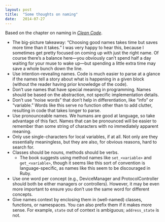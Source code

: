 ```yaml
---
layout: post
title:  "Some thoughts on naming"
date:   2014-07-27
---
```


Based on the chapter on naming in *[Clean Code][]*.

  * The big-picture takeaway: “Choosing good names takes time but saves more time than it takes.” I was very happy to hear this, because I sometimes get pretty focused on coming up with just the right name. Of course there’s a balance here—you obviously can’t spend half a day waiting for your muse to wake up—but spending a little extra time may save a whole bunch down the line.
  * Use intention-revealing names. Code is much easier to parse at a glance if the names tell a story about what is happening in a given block (without the reader having prior knowledge of the code).
  * Don’t use names that have special meaning in programming. Names should be based on the abstraction, not specific implementation details.
  * Don’t use “noise words” that don’t help in differentiation, like “info” or “variable.” Words like this serve no function other than to add clutter, resulting in code that takes longer to parse.
  * Use pronounceable names. We humans are good at language, so take advantage of this fact. Names that can be pronounced will be easier to remember than some string of characters with no immediately apparent meaning.
  * Only use single-characters for local variables, if at all. Not only are they essentially meaningless, but they are also, for obvious reasons, hard to search for.
  * Classes should be nouns, methods should be verbs.
      * The book suggests using method names like `set_<variable>` and `get_<variable>`, though it seems like this sort of convention is language-specific, as names like this seem to be discouraged in Ruby.
  * Use one word per concept (e.g., DeviceManager and ProtocolController should both be either managers or controllers). However, it may be even more important to ensure you don’t use the same word for different concepts.
  * Give names context by enclosing them in (well-named) classes, functions, or namespaces. You can also prefix them if it makes more sense. For example, `state` out of context is ambiguous; `address_state` is not.

[Clean Code]: http://www.amazon.com/Clean-Code-Handbook-Software-Craftsmanship/dp/0132350882
